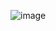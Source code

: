 ![image](https://user-images.githubusercontent.com/78228844/221278613-73e436c5-ae25-4c32-9ace-c8806d768335.png)
